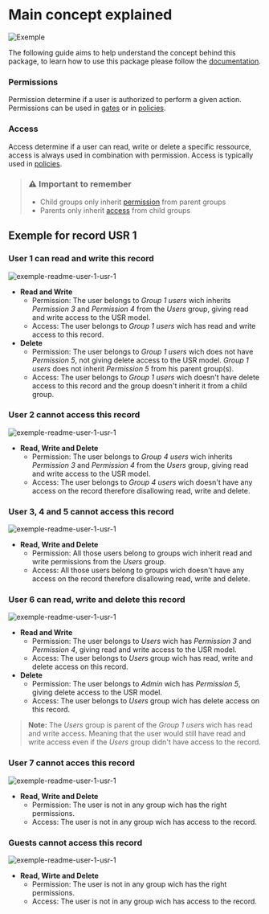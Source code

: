 # Main concept explained

![Exemple](/docs/img/exemple-readme.jpg)

The following guide aims to help understand the concept behind this package, to learn how to use this package please follow the [documentation](/docs/README.md).

### Permissions

Permission determine if a user is authorized to perform a given action. Permissions can be used in [gates](https://laravel.com/docs/9.x/authorization#gates) or in [policies](https://laravel.com/docs/9.x/authorization#creating-policies).

### Access

Access determine if a user can read, write or delete a specific ressource, access is always used in combination with permission. Access is typically used in [policies](https://laravel.com/docs/9.x/authorization#creating-policies).

> ### :warning: Important to remember
>
> - Child groups only inherit [permission](#permissions) from parent groups
> - Parents only inherit [access](#access) from child groups

## Exemple for record USR 1

### User 1 can read and write this record

![exemple-readme-user-1-usr-1](/docs/img/zoom/exemple-readme-user-1-usr-1-zoom.jpg)

- **Read and Write**
    - Permission: The user belongs to *Group 1 users* wich inherits *Permission 3* and *Permission 4* from the *Users* group, giving read and write access to the USR model.
    - Access: The user belongs to *Group 1 users* wich has read and write access to this record.
- **Delete**
    - Permission: The user belongs to *Group 1 users* wich does not have *Permission 5*, not giving delete access to the USR model. *Group 1 users* does not inherit *Permission 5* from his parent group(s).
    - Access: The user belongs to *Group 1 users* wich doesn't have delete access to this record and the group doesn't inherit it from a child group.

### User 2 cannot access this record

![exemple-readme-user-1-usr-1](/docs/img/zoom/exemple-readme-user-2-usr-1-zoom.jpg)

- **Read, Write and Delete**
    - Permission: The user belongs to *Group 4 users* wich inherits *Permission 3* and *Permission 4* from the *Users* group, giving read and write access to the USR model.
    - Access: The user belongs to *Group 4 users* wich doesn't have any access on the record therefore disallowing read, write and delete.


### User 3, 4 and 5 cannot access this record

![exemple-readme-user-1-usr-1](/docs/img/zoom/exemple-readme-user-3-4-5-usr-1-zoom.jpg)

- **Read, Write and Delete**
    - Permission: All those users belong to groups wich inherit read and write permissions from the *Users* group.
    - Access: All those users belong to groups wich doesn't have any access on the record therefore disallowing read, write and delete.

### User 6 can read, write and delete this record

![exemple-readme-user-1-usr-1](/docs/img/zoom/exemple-readme-user-6-usr-1-zoom.jpg)

- **Read and Write**
    - Permission: The user belongs to *Users* wich has *Permission 3* and *Permission 4*, giving read and write access to the USR model.
    - Access: The user belongs to *Users* group wich has read, write and delete access on this record.
- **Delete**
    - Permission: The user belongs to *Admin* wich has *Permission 5*, giving delete access to the USR model.
    - Access: The user belongs to *Users* group wich has delete access on this record.

> **Note:** The *Users* group is parent of the *Group 1 users* wich has read and write access. Meaning that the user would still have read and write access even if the *Users* group didn't have access to the record.

### User 7 cannot acces this record

![exemple-readme-user-1-usr-1](/docs/img/zoom/exemple-readme-user-7-usr-1-zoom.jpg)

- **Read, Write and Delete**
    - Permission: The user is not in any group wich has the right permissions.
    - Access: The user is not in any group wich has access to the record.

### Guests cannot access this record

![exemple-readme-user-1-usr-1](/docs/img/zoom/exemple-readme-user-guest-usr-1-zoom.jpg)

- **Read, Wirte and Delete**
    - Permission: The user is not in any group wich has the right permissions.
    - Access: The user is not in any group wich has access to the record.